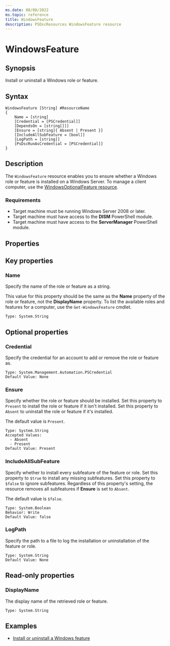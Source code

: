 ```yaml
---
ms.date: 08/08/2022
ms.topic: reference
title: WindowsFeature
description: PSDscResources WindowsFeature resource
---
```


# WindowsFeature

## Synopsis

Install or uninstall a Windows role or feature.

## Syntax

```Syntax
WindowsFeature [String] #ResourceName
{
    Name = [string]
    [Credential = [PSCredential]]
    [DependsOn = [string[]]]
    [Ensure = [string]{ Absent | Present }]
    [IncludeAllSubFeature = [bool]]
    [LogPath = [string]]
    [PsDscRunAsCredential = [PSCredential]]
}
```

## Description

The `WindowsFeature` resource enables you to ensure whether a Windows role or feature is installed
on a Windows Server. To manage a client computer, use the [WindowsOptionalFeature resource][1].

### Requirements

- Target machine must be running Windows Server 2008 or later.
- Target machine must have access to the **DISM** PowerShell module.
- Target machine must have access to the **ServerManager** PowerShell module.

## Properties

## Key properties

### Name

Specify the name of the role or feature as a string.

This value for this property should be the same as the **Name** property of the role or feature, not
the **DisplayName** property. To list the available roles and features for a computer, use the
`Get-WindowsFeature` cmdlet.

```
Type: System.String
```

## Optional properties

### Credential

Specify the credential for an account to add or remove the role or feature as.

```
Type: System.Management.Automation.PSCredential
Default Value: None
```

### Ensure

Specify whether the role or feature should be installed. Set this property to `Present` to install
the role or feature if it isn't installed. Set this property to `Absent` to uninstall the role or
feature if it's installed.

The default value is `Present`.

```
Type: System.String
Accepted Values:
  - Absent
  - Present
Default Value: Present
```

### IncludeAllSubFeature

Specify whether to install every subfeature of the feature or role. Set this property to `$true` to
install any missing subfeatures. Set this property to `$false` to ignore subfeatures. Regardless of
this property's setting, the resource removes all subfeatures if **Ensure** is set to `Absent`.

The default value is `$false`.

```
Type: System.Boolean
Behavior: Write
Default Value: false
```

### LogPath

Specify the path to a file to log the installation or uninstallation of the feature or role.

```
Type: System.String
Default Value: None
```

## Read-only properties

### DisplayName

The display name of the retrieved role or feature.

```
Type: System.String
```

## Examples

- [Install or uninstall a Windows feature][2]

<!-- Reference Links -->

[1]: ../WindowsOptionalFeature/WindowsOptionalFeature.md
[2]: Example.md
